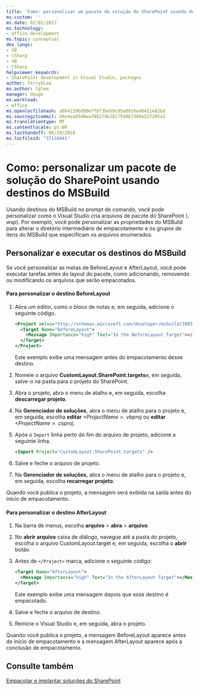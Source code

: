 ```yaml
---
title: 'Como: personalizar um pacote de solução do SharePoint usando destinos do MSBuild | Microsoft Docs'
ms.custom: ''
ms.date: 02/02/2017
ms.technology:
- office-development
ms.topic: conceptual
dev_langs:
- VB
- CSharp
- VB
- CSharp
helpviewer_keywords:
- SharePoint development in Visual Studio, packages
author: TerryGLee
ms.author: tglee
manager: douge
ms.workload:
- office
ms.openlocfilehash: a8842396d90eff6f3beb9c05e8916e48411e82bd
ms.sourcegitcommit: d9e4ea95d0ea70827de281754067309a517205a1
ms.translationtype: MT
ms.contentlocale: pt-BR
ms.lasthandoff: 06/29/2018
ms.locfileid: "37118441"
---
```

# <a name="how-to-customize-a-sharepoint-solution-package-by-using-msbuild-targets"></a>Como: personalizar um pacote de solução do SharePoint usando destinos do MSBuild
  Usando destinos do MSBuild no prompt de comando, você pode personalizar como o Visual Studio cria arquivos de pacote do SharePoint (*. wsp*). Por exemplo, você pode personalizar as propriedades do MSBuild para alterar o diretório intermediário de empacotamento e os grupos de itens do MSBuild que especificam os arquivos enumerados.  
  
## <a name="customize-and-run-msbuild-targets"></a>Personalizar e executar os destinos do MSBuild  
 Se você personalizar as metas de BeforeLayout e AfterLayout, você pode executar tarefas antes do layout do pacote, como adicionando, removendo ou modificando os arquivos que serão empacotados.  
  
#### <a name="to-customize-the-beforelayout-target"></a>Para personalizar o destino BeforeLayout  
  
1.  Abra um editor, como o bloco de notas e, em seguida, adicione o seguinte código.  
  
    ```xml  
    <Project xmlns="http://schemas.microsoft.com/developer/msbuild/2003">  
      <Target Name="BeforeLayout">  
        <Message Importance="high" Text="In the BeforeLayout Target"></Message>  
      </Target>  
    </Project>  
    ```  
  
     Este exemplo exibe uma mensagem antes do empacotamento desse destino.  
  
2.  Nomeie o arquivo **CustomLayout.SharePoint.targets**e, em seguida, salve-o na pasta para o projeto do SharePoint.  
  
3.  Abra o projeto, abra o menu de atalho e, em seguida, escolha **descarregar projeto**.  
  
4.  Na **Gerenciador de soluções**, abra o menu de atalho para o projeto e, em seguida, escolha **editar**  *\<ProjectName >. vbproj* ou **editar**  *\<ProjectName >. csproj*.  
  
5.  Após o `Import` linha perto do fim do arquivo de projeto, adicione a seguinte linha.  
  
    ```xml  
    <Import Project="CustomLayout.SharePoint.targets" />  
    ```  
  
6.  Salve e feche o arquivo de projeto.  
  
7.  Na **Gerenciador de soluções**, abra o menu de atalho para o projeto e, em seguida, escolha **recarregar projeto**.  
  
 Quando você publica o projeto, a mensagem será exibida na saída antes do início de empacotamento.  
  
#### <a name="to-customize-the-afterlayout-target"></a>Para personalizar o destino AfterLayout  
  
1.  Na barra de menus, escolha **arquivo** > **abra** > **arquivo**.  
  
2.  No **abrir arquivo** caixa de diálogo, navegue até a pasta do projeto, escolha o arquivo CustomLayout.target e, em seguida, escolha o **abrir** botão.  
  
3.  Antes de `</Project>` marca, adicione o seguinte código:  
  
    ```xml  
    <Target Name="AfterLayout">  
      <Message Importance="high" Text="In the AfterLayout Target"></Message>  
    </Target>  
    ```  
  
     Este exemplo exibe uma mensagem depois que esse destino é empacotado.  
  
4.  Salve e feche o arquivo de destino.  
  
5.  Reinicie o Visual Studio e, em seguida, abra o projeto.  
  
 Quando você publica o projeto, a mensagem BeforeLayout aparece antes do início de empacotamento e a mensagem AfterLayout aparece após a conclusão de empacotamento.  
  
## <a name="see-also"></a>Consulte também
 [Empacotar e implantar soluções do SharePoint](../sharepoint/packaging-and-deploying-sharepoint-solutions.md)  
  
